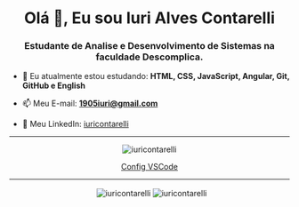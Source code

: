 <h1 align="center">Olá 👋, Eu sou Iuri Alves Contarelli</h1>
<h3 align="center">Estudante de Analise e Desenvolvimento de Sistemas na faculdade Descomplica.</h3>

- 🌱 Eu atualmente estou estudando: **HTML, CSS, JavaScript, Angular, Git, GitHub e English**

- 📫 Meu E-mail: **1905iuri@gmail.com**
- 💬 Meu LinkedIn: [iuricontarelli](https://linkedin.com/in/iuricontarelli)

<hr/>

<p align="center"> <img src="https://komarev.com/ghpvc/?username=iuricontarelli&label=Profile%20views&color=0e75b6&style=flat" alt="iuricontarelli" /></p>

<p align="center">
<a href="https://drive.google.com/file/d/1KPjL-bJUGfsII_WE6yT4AY9PA1JUoZoZ/view?usp=sharing">Config VSCode</a>
</p>

<hr/>

<p align="center">&nbsp;
  <img align="center" src="https://github-readme-stats.vercel.app/api?username=iuricontarelli&show_icons=true&locale=en" alt="iuricontarelli" />
  <img align="center" src="https://github-readme-stats.vercel.app/api/top-langs?username=iuricontarelli&show_icons=true&locale=en&layout=compact" alt="iuricontarelli" />
</p>
